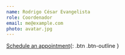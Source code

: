 ```yaml
---
name: Rodrigo César Evangelista
role: Coordenador
email: me@example.com
photo: avatar.jpg
---
```


[Schedule an appointment](#){: .btn .btn-outline }
